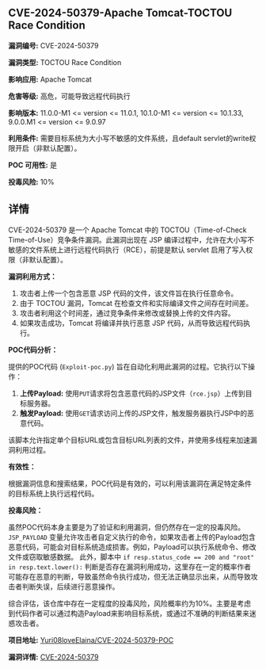 ## CVE-2024-50379-Apache Tomcat-TOCTOU Race Condition

**漏洞编号:** CVE-2024-50379

**漏洞类型:** TOCTOU Race Condition

**影响应用:** Apache Tomcat

**危害等级:** 高危，可能导致远程代码执行

**影响版本:** 11.0.0-M1 <= version <= 11.0.1, 10.1.0-M1 <= version <= 10.1.33, 9.0.0.M1 <= version <= 9.0.97

**利用条件:** 需要目标系统为大小写不敏感的文件系统，且default servlet的write权限开启（非默认配置）。

**POC 可用性:** 是

**投毒风险:** 10%

## 详情

CVE-2024-50379 是一个 Apache Tomcat 中的 TOCTOU（Time-of-Check Time-of-Use）竞争条件漏洞。此漏洞出现在 JSP 编译过程中，允许在大小写不敏感的文件系统上进行远程代码执行（RCE），前提是默认 servlet 启用了写入权限（非默认配置）。

**漏洞利用方式：**

1.  攻击者上传一个包含恶意 JSP 代码的文件，该文件旨在执行任意命令。
2.  由于 TOCTOU 漏洞，Tomcat 在检查文件和实际编译文件之间存在时间差。
3.  攻击者利用这个时间差，通过竞争条件来修改或替换上传的文件内容。
4.  如果攻击成功，Tomcat 将编译并执行恶意 JSP 代码，从而导致远程代码执行。

**POC代码分析：**

提供的POC代码 (`Exploit-poc.py`) 旨在自动化利用此漏洞的过程。它执行以下操作：

1.  **上传Payload:** 使用`PUT`请求将包含恶意代码的JSP文件（`rce.jsp`）上传到目标服务器。
2.  **触发Payload:** 使用`GET`请求访问上传的JSP文件，触发服务器执行JSP中的恶意代码。

该脚本允许指定单个目标URL或包含目标URL列表的文件，并使用多线程来加速漏洞利用过程。

**有效性：**

根据漏洞信息和搜索结果，POC代码是有效的，可以利用该漏洞在满足特定条件的目标系统上执行远程代码。

**投毒风险：**

虽然POC代码本身主要是为了验证和利用漏洞，但仍然存在一定的投毒风险。`JSP_PAYLOAD` 变量允许攻击者自定义执行的命令，如果攻击者上传的Payload包含恶意代码，可能会对目标系统造成损害。例如，Payload可以执行系统命令、修改文件或窃取敏感数据。
此外，脚本中 `if resp.status_code == 200 and "root" in resp.text.lower():` 判断是否存在漏洞利用成功，这里存在一定的概率作者可能存在恶意的判断，导致虽然命令执行成功，但无法正确显示出来，从而导致攻击者判断失误，后续进行恶意操作。

综合评估，该仓库中存在一定程度的投毒风险，风险概率约为10%。主要是考虑到代码作者可以通过构造Payload来影响目标系统，或通过不准确的判断结果来迷惑攻击者。

**项目地址:** [Yuri08loveElaina/CVE-2024-50379-POC](https://github.com/Yuri08loveElaina/CVE-2024-50379-POC)

**漏洞详情:** [CVE-2024-50379](https://nvd.nist.gov/vuln/detail/CVE-2024-50379)